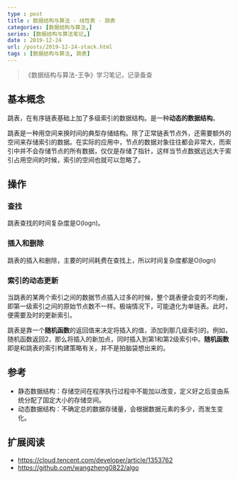 ```yaml
---
type : post
title : 数据结构与算法 - 线性表 - 跳表
categories: [数据结构与算法,] 
series: [数据结构与算法笔记,]
date : 2019-12-24
url: /posts/2019-12-24-stack.html 
tags : [数据结构与算法, 跳表]
---
```


> 《数据结构与算法-王争》学习笔记，记录备查

## 基本概念

跳表，在有序链表基础上加了多级索引的数据结构。是一种**动态的数据结构**。

跳表是一种用空间来换时间的典型存储结构。除了正常链表节点外，还需要额外的空间来存储索引的数据。在实际的应用中，节点的数据对象往往都会非常大，而索引中并不会存储节点的所有数据，仅仅是存储了指针，这样当节点数据远远大于索引占用空间的时候，索引的空间也就可以忽略了。

## 操作

### 查找

跳表查找的时间复杂度是O(logn)。

### 插入和删除 

跳表的插入和删除，主要的时间耗费在查找上，所以时间复杂度都是O(logn)

### 索引的动态更新 

当跳表的某两个索引之间的数据节点插入过多的时候，整个跳表便会变的不均衡，即第一级索引之间的原始节点数不一样。极端情况下，可能退化为单链表。此时，便需要及时的更新索引。

跳表是靠一个**随机函数**的返回值来决定将插入的值，添加到那几级索引的。例如，随机函数返回2，那么将插入的新加点，同时插入到第1和第2级索引中。**随机函数**即是和跳表的索引构建策略有关，并不是拍脑袋想出来的。


## 参考

- 静态数据结构：存储空间在程序执行过程中不能加以改变，定义好之后变由系统分配了固定大小的存储空间。
- 动态数据结构：不确定总的数据存储量，会根据数据元素的多少，而发生变化。

## 扩展阅读

- https://cloud.tencent.com/developer/article/1353762
- https://github.com/wangzheng0822/algo